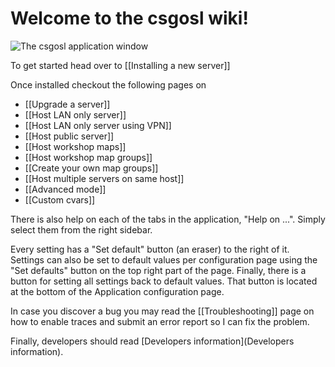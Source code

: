 # Welcome to the csgosl wiki!

![The csgosl application window](https://raw.githubusercontent.com/wiki/lenosisnickerboa/csgosl/pics/main-show-tabs.gif)

To get started head over to [[Installing a new server]]

Once installed checkout the following pages on

* [[Upgrade a server]]
* [[Host LAN only server]]
* [[Host LAN only server using VPN]]
* [[Host public server]]
* [[Host workshop maps]]
* [[Host workshop map groups]]
* [[Create your own map groups]]
* [[Host multiple servers on same host]]
* [[Advanced mode]]
* [[Custom cvars]]

There is also help on each of the tabs in the application, "Help on ...". Simply select them from the right sidebar.

Every setting has a "Set default" button (an eraser) to the right of it. Settings can also be set to default values per configuration page using the "Set defaults" button on the top right part of the page. Finally, there is a button for setting all settings back to default values. That button is located at the bottom of the Application configuration page.

In case you discover a bug you may read the [[Troubleshooting]] page on how to enable traces and submit an error report so I can fix the problem.

Finally, developers should read [Developers information](Developers information).

